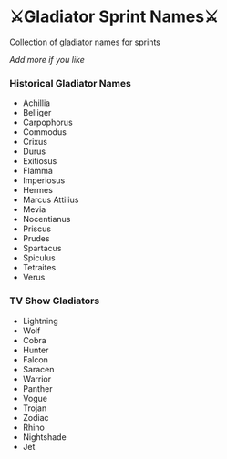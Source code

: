 # ⚔️Gladiator Sprint Names⚔️
Collection of gladiator names for sprints

_Add more if you like_

### Historical Gladiator Names
* Achillia
* Belliger
* Carpophorus
* Commodus
* Crixus
* Durus
* Exitiosus
* Flamma
* Imperiosus
* Hermes
* Marcus Attilius
* Mevia
* Nocentianus
* Priscus
* Prudes
* Spartacus
* Spiculus
* Tetraites
* Verus

### TV Show Gladiators
* Lightning
* Wolf
* Cobra
* Hunter
* Falcon
* Saracen
* Warrior
* Panther
* Vogue
* Trojan
* Zodiac
* Rhino
* Nightshade
* Jet

